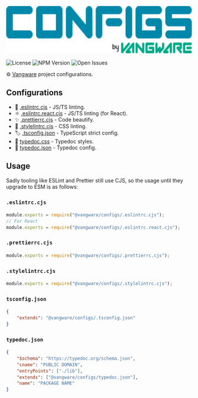 <img alt="Vangware's configs logo" src="./logo.svg" height="128" />

![License][license-badge] ![NPM Version][npm-version-badge]
![Open Issues][open-issues-badge]

⚙️ [Vangware][vangware] project configurations.

## Configurations

-   🚨 [.eslintrc.cjs][eslint] - JS/TS linting.
-   ⚛️ [.eslintrc.react.cjs][eslint] - JS/TS linting (for React).
-   ✨ [.prettierrc.cjs][prettier] - Code beautify.
-   🎨 [.stylelintrc.cjs][stylelint] - CSS linting.
-   🏷️ [.tsconfig.json][typescript] - TypeScript strict config.
-   📖 [typedoc.css][typedoc] - Typedoc styles.
-   📖 [typedoc.json][typedoc] - Typedoc config.

## Usage

Sadly tooling like ESLint and Prettier still use CJS, so the usage until they
upgrade to ESM is as follows:

### `.eslintrc.cjs`

```typescript
module.exports = require("@vangware/configs/.eslintrc.cjs");
// For React
module.exports = require("@vangware/configs/.eslintrc.react.cjs");
```

### `.prettierrc.cjs`

```typescript
module.exports = require("@vangware/configs/.prettierrc.cjs");
```

### `.stylelintrc.cjs`

```typescript
module.exports = require("@vangware/configs/.stylelintrc.cjs");
```

### `tsconfig.json`

```json
{
	"extends": "@vangware/configs/.tsconfig.json"
}
```

### `typedoc.json`

```json
{
	"$schema": "https://typedoc.org/schema.json",
	"cname": "PUBLIC DOMAIN",
	"entryPoints": ["./lib"],
	"extends": ["@vangware/configs/typedoc.json"],
	"name": "PACKAGE NAME"
}
```

<!-- Reference -->

[eslint]: https://eslint.org/docs/user-guide/configuring/
[license-badge]:
	https://img.shields.io/npm/l/@vangware/configs.svg?style=for-the-badge&labelColor=666&color=0a8&link=https://github.com/vangware/configs/blob/main/LICENSE
[npm-version-badge]:
	https://img.shields.io/npm/v/@vangware/configs.svg?style=for-the-badge&labelColor=666&color=0a8&link=https://npm.im/@vangware/configs
[open-issues-badge]:
	https://img.shields.io/github/issues/vangware/configs.svg?style=for-the-badge&labelColor=666&color=0a8&link=https://github.com/vangware/configs/issues
[prettier]: https://prettier.io/docs/en/options.html
[stylelint]: https://stylelint.io/user-guide/configure/
[typedoc]: https://typedoc.org/guides/options/
[typescript]: https://www.typescriptlang.org/tsconfig
[vangware]: https://vangware.com
